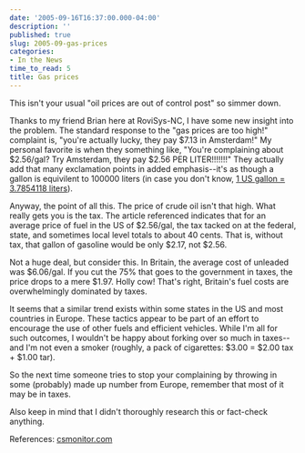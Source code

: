 ```yaml
---
date: '2005-09-16T16:37:00.000-04:00'
description: ''
published: true
slug: 2005-09-gas-prices
categories:
- In the News
time_to_read: 5
title: Gas prices
---
```


This isn't your usual "oil prices are out of control post" so simmer down.

Thanks to my friend Brian here at RoviSys-NC, I have some new insight into the problem. The standard response to the "gas prices are too high!" complaint is, "you're actually lucky, they pay $7.13 in Amsterdam!" My personal favorite is when they something like, "You're complaining about $2.56/gal? Try Amsterdam, they pay $2.56 PER LITER!!!!!!!" They actually add that many exclamation points in added emphasis--it's as though a gallon is equivilent to 100000 liters (in case you don't know, [1 US gallon = 3.7854118 liters](http://www.google.com/search?q=1+gallon+in+liters&amp;sourceid=mozilla-search&amp;start=0&amp;start=0&amp;ie=utf-8&amp;oe=utf-8&amp;client=firefox-a&amp;rls=org.mozilla:en-US:official)).

Anyway, the point of all this. The price of crude oil isn't that high. What really gets you is the tax. The article referenced indicates that for an average price of fuel in the US of $2.56/gal, the tax tacked on at the federal, state, and sometimes local level totals to about 40 cents. That is, without tax, that gallon of gasoline would be only $2.17, not $2.56. 

Not a huge deal, but consider this. In Britain, the average cost of unleaded was $6.06/gal. If you cut the 75% that goes to the government in taxes, the price drops to a mere $1.97. Holly cow! That's right, Britain's fuel costs are overwhelmingly dominated by taxes.

It seems that a similar trend exists within some states in the US and most countries in Europe. These tactics appear to be part of an effort to encourage the use of other fuels and efficient vehicles. While I'm all for such outcomes, I wouldn't be happy about forking over so much in taxes--and I'm not even a smoker (roughly, a pack of cigarettes: $3.00 = $2.00 tax + $1.00 tar).

So the next time someone tries to stop your complaining by throwing in some (probably) made up number from Europe, remember that most of it may be in taxes.

Also keep in mind that I didn't thoroughly research this or fact-check anything.

References: [csmonitor.com](http://www.csmonitor.com/2005/0826/p01s03-woeu.html)